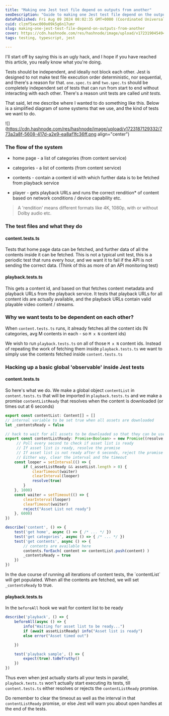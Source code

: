 ```yaml
---
title: "Making one Jest test file depend on outputs from another"
seoDescription: "Guide to making one Jest test file depend on the outputs from another using a global observable object and promises"
datePublished: Fri Aug 09 2024 08:02:35 GMT+0000 (Coordinated Universal Time)
cuid: clzmf5xwc000o09k5g6n17umr
slug: making-one-jest-test-file-depend-on-outputs-from-another
cover: https://cdn.hashnode.com/res/hashnode/image/upload/v1723190454944/f91c46ed-9f8c-4d70-9603-e4e15a965325.png
tags: testing, typescript, jest

---
```


I'll start off by saying this is an ugly hack, and I hope if you have reached this article, you really know what you're doing.

Tests should be independent, and ideally not block each other. Jest is designed to not make test file execution order deterministic, nor sequential, and there's a reason for that. `one.spec.ts` and `two.spec.ts` should be completely independent set of tests that can run from start to end without interacting with each other. There's a reason unit tests are called *unit tests.*

That said, let me describe where I wanted to do something like this. Below is a simplified diagram of some systems that we use, and the kind of tests we want to do.

![](https://cdn.hashnode.com/res/hashnode/image/upload/v1723187129332/773a2a8f-5608-417d-a2e9-ea8af1fc36ff.png align="center")

### The flow of the system

* home page - a list of categories (from content service)
    
* categories - a list of contents (from content service)
    
* contents - contain a content id with which further data is to be fetched from playback service
    
* player - gets playback URLs and runs the correct rendition\* of content based on network conditions / device capability etc.
    

> A 'rendition' means different formats like 4K, 1080p, with or without Dolby audio etc.

### The test files and what they do

#### content.tests.ts

Tests that home page data can be fetched, and further data of all the contents inside it can be fetched. This is not a typical unit test, this is a periodic test that runs every hour, and we want it to fail if the API is not sending the correct data. (Think of this as more of an API monitoring test)

#### playback.tests.ts

This gets a content id, and based on that fetches content metadata and playback URLs from the playback service. It tests that playback URLs for all content ids are actually available, and the playback URLs contain valid playable video content / streams.

### Why we want tests to be dependent on each other?

When `content.tests.ts` runs, it already fetches all the content ids (N categories, avg M contents in each - so `M x N` content ids)

We wish to run `playback.tests.ts` on all of those `M x N` content ids. Instead of repeating the work of fetching them inside `playback.tests.ts` we want to simply use the contents fetched inside `content.tests.ts`

### Hacking up a basic global 'observable' inside Jest tests

#### content.tests.ts

So here's what we do. We make a global object `contentList` in `content.tests.ts` that will be imported in `playback.tests.ts` and we make a promise `contentListReady` that resolves when the content is downloaded (or times out at 6 seconds)

```typescript
export const contentList: Content[] = []
// internal variable to be set true when all assets are downloaded
let _contentsReady = false

// hack to wait for all assets to be downloaded so that they can be used in `playback.tests.ts`
export const contentListReady: Promise<Boolean> = new Promise((resolve, reject) => {
     // Poll every second to check if asset list is ready
     // If asset list is ready, resolve the promise
     // If asset list is not ready after 6 seconds, reject the promise
     // Either way, clear the interval and the timeout
    const looper = setInterval(() => {
        if (_assetListReady && assetList.length > 0) {
            clearTimeout(waiter)
            clearInterval(looper)
            resolve(true)
        }
    }, 1000)
    const waiter = setTimeout(() => {
        clearInterval(looper)
        clearTimeout(waiter)
        reject("Asset List not ready")
    }, 6000)
})

describe('content', () => {
    test('get home', async () => { /* ... */ })
    test('get categories', async () => { /* ... */ })
    test('get contents', async () => { 
        // contents are available here 
        contents.forEach( content => contentList.push(content) )
        _contentsReady = true
    })
})
```

In the due course of running all iterations of content tests, the \`contentList\` will get populated. When all the contents are fetched, we will set `_contentsReady` to true.

#### playback.tests.ts

In the `beforeAll` hook we wait for content list to be ready

```typescript
describe('playback', () => {
    beforeAll(async () => {
        info("Waiting for asset list to be ready...")
        if (await assetListReady) info("Asset list is ready")
        else error("Asset timed out")

    })

    test('playback sample', () => {
        expect(true).toBeTruthy()
    })
})
```

Thus even when jest actually starts all your tests in parallel, `playback.tests.ts` won't actually start executing its tests, till `content.tests.ts` either resolves or rejects the `contentListReady` promise.

Do remember to clear the timeout as well as the interval in that `contentListReady` promise, or else Jest will warn you about open handles at the end of the tests.